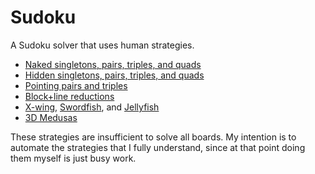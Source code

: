 # Sudoku

A Sudoku solver that uses human strategies.

* [Naked singletons, pairs, triples, and quads](http://www.sudokuwiki.org/Naked_Candidates)
* [Hidden singletons, pairs, triples, and quads](http://www.sudokuwiki.org/Hidden_Candidates)
* [Pointing pairs and triples](http://www.sudokuwiki.org/Intersection_Removal)
* [Block+line reductions](http://www.sudokuwiki.org/Intersection_Removal)
* [X-wing](http://www.sudokuwiki.org/X_Wing_Strategy),
  [Swordfish](http://www.sudokuwiki.org/Sword_Fish_Strategy), and
  [Jellyfish](http://www.sudokuwiki.org/Jelly_Fish_Strategy)
* [3D Medusas](http://www.sudokuwiki.org/3D_Medusa)

These strategies are insufficient to solve all boards. My intention is to
automate the strategies that I fully understand, since at that point doing them
myself is just busy work.
